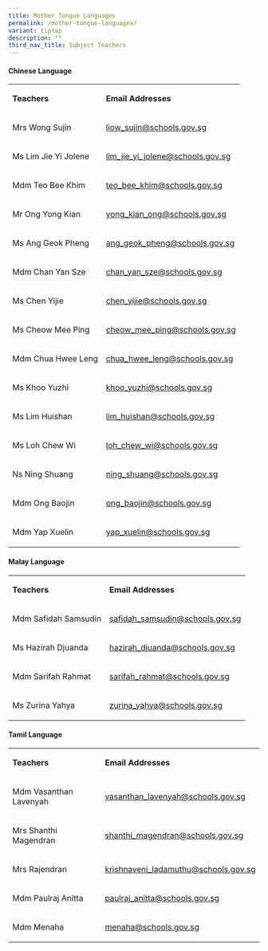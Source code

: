 ```yaml
---
title: Mother Tongue Languages
permalink: /mother-tongue-languages/
variant: tiptap
description: ""
third_nav_title: Subject Teachers
---
```

<h4>Chinese Language</h4>
<table style="minWidth: 50px">
<colgroup>
<col>
<col>
</colgroup>
<tbody>
<tr>
<td rowspan="1" colspan="1">
<p><strong>Teachers</strong>
</p>
</td>
<td rowspan="1" colspan="1">
<p><strong>Email Addresses</strong>
</p>
</td>
</tr>
<tr>
<td rowspan="1" colspan="1">
<p>Mrs Wong Sujin</p>
</td>
<td rowspan="1" colspan="1">
<p><a href="mailto:liow_sujin@schools.gov.sg" rel="noopener noreferrer nofollow" target="_blank">liow_sujin@schools.gov.sg</a>
</p>
</td>
</tr>
<tr>
<td rowspan="1" colspan="1">
<p>Ms Lim Jie Yi Jolene</p>
</td>
<td rowspan="1" colspan="1">
<p><a href="mailto:lim_jie_yi_jolene@schools.gov.sg" rel="noopener noreferrer nofollow" target="_blank">lim_jie_yi_jolene@schools.gov.sg</a>
</p>
</td>
</tr>
<tr>
<td rowspan="1" colspan="1">
<p>Mdm Teo Bee Khim</p>
</td>
<td rowspan="1" colspan="1">
<p><a href="mailto:teo_bee_khim@schools.gov.sg" rel="noopener noreferrer nofollow" target="_blank">teo_bee_khim@schools.gov.sg</a>
</p>
</td>
</tr>
<tr>
<td rowspan="1" colspan="1">
<p>Mr Ong Yong Kian</p>
</td>
<td rowspan="1" colspan="1">
<p><a href="mailto:yong_kian_ong@schools.gov.sg" rel="noopener noreferrer nofollow" target="_blank">yong_kian_ong@schools.gov.sg</a>
</p>
</td>
</tr>
<tr>
<td rowspan="1" colspan="1">
<p>Ms Ang Geok Pheng</p>
</td>
<td rowspan="1" colspan="1">
<p><a href="mailto:ang_geok_pheng@schools.gov.sg" rel="noopener noreferrer nofollow" target="_blank">ang_geok_pheng@schools.gov.sg</a>
</p>
</td>
</tr>
<tr>
<td rowspan="1" colspan="1">
<p>Mdm Chan Yan Sze</p>
</td>
<td rowspan="1" colspan="1">
<p><a href="mailto:chan_yan_sze@schools.gov.sg" rel="noopener noreferrer nofollow" target="_blank">chan_yan_sze@schools.gov.sg</a>
</p>
</td>
</tr>
<tr>
<td rowspan="1" colspan="1">
<p>Ms Chen Yijie</p>
</td>
<td rowspan="1" colspan="1">
<p><a href="mailto:chen_yijie@schools.gov.sg" rel="noopener noreferrer nofollow" target="_blank">chen_yijie@schools.gov.sg</a>
</p>
</td>
</tr>
<tr>
<td rowspan="1" colspan="1">
<p>Ms Cheow Mee Ping</p>
</td>
<td rowspan="1" colspan="1">
<p><a href="mailto:cheow_mee_ping@schools.gov.sg" rel="noopener noreferrer nofollow" target="_blank">cheow_mee_ping@schools.gov.sg</a>
</p>
</td>
</tr>
<tr>
<td rowspan="1" colspan="1">
<p>Mdm Chua Hwee Leng</p>
</td>
<td rowspan="1" colspan="1">
<p><a href="mailto:chua_hwee_leng@schools.gov.sg" rel="noopener noreferrer nofollow" target="_blank">chua_hwee_leng@schools.gov.sg</a>
</p>
</td>
</tr>
<tr>
<td rowspan="1" colspan="1">
<p>Ms Khoo Yuzhi</p>
</td>
<td rowspan="1" colspan="1">
<p><a href="mailto:khoo_yuzhi@schools.gov.sg" rel="noopener noreferrer nofollow" target="_blank">khoo_yuzhi@schools.gov.sg</a>
</p>
</td>
</tr>
<tr>
<td rowspan="1" colspan="1">
<p>Ms Lim Huishan</p>
</td>
<td rowspan="1" colspan="1">
<p><a href="mailto:lim_huishan@schools.gov.sg" rel="noopener noreferrer nofollow" target="_blank">lim_huishan@schools.gov.sg</a>
</p>
</td>
</tr>
<tr>
<td rowspan="1" colspan="1">
<p>Ms Loh Chew Wi</p>
</td>
<td rowspan="1" colspan="1">
<p><a href="mailto:loh_chew_wi@schools.gov.sg" rel="noopener noreferrer nofollow" target="_blank">loh_chew_wi@schools.gov.sg</a>
</p>
</td>
</tr>
<tr>
<td rowspan="1" colspan="1">
<p>Ns Ning Shuang</p>
</td>
<td rowspan="1" colspan="1">
<p><a href="mailto:ning_shuang@schools.gov.sg" rel="noopener noreferrer nofollow" target="_blank">ning_shuang@schools.gov.sg</a>
</p>
</td>
</tr>
<tr>
<td rowspan="1" colspan="1">
<p>Mdm Ong Baojin</p>
</td>
<td rowspan="1" colspan="1">
<p><a href="mailto:ong_baojin@schools.gov.sg" rel="noopener noreferrer nofollow" target="_blank">ong_baojin@schools.gov.sg</a>
</p>
</td>
</tr>
<tr>
<td rowspan="1" colspan="1">
<p>Mdm Yap Xuelin</p>
</td>
<td rowspan="1" colspan="1">
<p><a href="mailto:yap_xuelin@schools.gov.sg" rel="noopener noreferrer nofollow" target="_blank">yap_xuelin@schools.gov.sg</a>
</p>
</td>
</tr>
</tbody>
</table>
<h4>Malay Language</h4>
<table style="minWidth: 50px">
<colgroup>
<col>
<col>
</colgroup>
<tbody>
<tr>
<td rowspan="1" colspan="1">
<p><strong>Teachers</strong>
</p>
</td>
<td rowspan="1" colspan="1">
<p><strong>Email Addresses</strong>
</p>
</td>
</tr>
<tr>
<td rowspan="1" colspan="1">
<p>Mdm Safidah Samsudin</p>
</td>
<td rowspan="1" colspan="1">
<p><a href="mailto:safidah_samsudin@schools.gov.sg" rel="noopener noreferrer nofollow" target="_blank">safidah_samsudin@schools.gov.sg</a>
</p>
</td>
</tr>
<tr>
<td rowspan="1" colspan="1">
<p>Ms Hazirah Djuanda</p>
</td>
<td rowspan="1" colspan="1">
<p><a href="mailto:hazirah_djuanda@schools.gov.sg" rel="noopener noreferrer nofollow" target="_blank">hazirah_djuanda@schools.gov.sg</a>
</p>
</td>
</tr>
<tr>
<td rowspan="1" colspan="1">
<p>Mdm Sarifah Rahmat</p>
</td>
<td rowspan="1" colspan="1">
<p><a href="mailto:sarifah_rahmat@schools.gov.sg" rel="noopener noreferrer nofollow" target="_blank">sarifah_rahmat@schools.gov.sg</a>
</p>
</td>
</tr>
<tr>
<td rowspan="1" colspan="1">
<p>Ms Zurina Yahya</p>
</td>
<td rowspan="1" colspan="1">
<p><a href="mailto:zurina_yahya@schools.gov.sg" rel="noopener noreferrer nofollow" target="_blank">zurina_yahya@schools.gov.sg</a>
</p>
</td>
</tr>
</tbody>
</table>
<h4>Tamil Language</h4>
<table style="minWidth: 50px">
<colgroup>
<col>
<col>
</colgroup>
<tbody>
<tr>
<td rowspan="1" colspan="1">
<p><strong>Teachers</strong>
</p>
</td>
<td rowspan="1" colspan="1">
<p><strong>Email Addresses</strong>
</p>
</td>
</tr>
<tr>
<td rowspan="1" colspan="1">
<p>Mdm Vasanthan Lavenyah</p>
</td>
<td rowspan="1" colspan="1">
<p><a href="mailto:vasanthan_lavenyah@schools.gov.sg" rel="noopener noreferrer nofollow" target="_blank">vasanthan_lavenyah@schools.gov.sg</a>
</p>
</td>
</tr>
<tr>
<td rowspan="1" colspan="1">
<p>Mrs Shanthi Magendran</p>
</td>
<td rowspan="1" colspan="1">
<p><a href="mailto:shanthi_magendran@schools.gov.sg" rel="noopener noreferrer nofollow" target="_blank">shanthi_magendran@schools.gov.sg</a>
</p>
</td>
</tr>
<tr>
<td rowspan="1" colspan="1">
<p>Mrs Rajendran</p>
</td>
<td rowspan="1" colspan="1">
<p><a href="mailto:krishnaveni_ladamuthu@schools.gov.sg" rel="noopener noreferrer nofollow" target="_blank">krishnaveni_ladamuthu@schools.gov.sg</a>
</p>
</td>
</tr>
<tr>
<td rowspan="1" colspan="1">
<p>Mdm Paulraj Anitta</p>
</td>
<td rowspan="1" colspan="1">
<p><a href="mailto:paulraj_anitta@schools.gov.sg" rel="noopener noreferrer nofollow" target="_blank">paulraj_anitta@schools.gov.sg</a>
</p>
</td>
</tr>
<tr>
<td rowspan="1" colspan="1">
<p>Mdm Menaha</p>
</td>
<td rowspan="1" colspan="1">
<p><a href="mailto:meneha@schools.gov.sg" rel="noopener noreferrer nofollow" target="_blank">menaha@schools.gov.sg</a>
</p>
</td>
</tr>
</tbody>
</table>
<p></p>
<p></p>